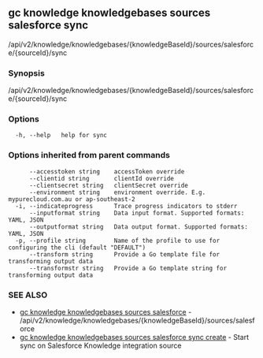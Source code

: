 ## gc knowledge knowledgebases sources salesforce sync

/api/v2/knowledge/knowledgebases/{knowledgeBaseId}/sources/salesforce/{sourceId}/sync

### Synopsis

/api/v2/knowledge/knowledgebases/{knowledgeBaseId}/sources/salesforce/{sourceId}/sync

### Options

```
  -h, --help   help for sync
```

### Options inherited from parent commands

```
      --accesstoken string    accessToken override
      --clientid string       clientId override
      --clientsecret string   clientSecret override
      --environment string    environment override. E.g. mypurecloud.com.au or ap-southeast-2
  -i, --indicateprogress      Trace progress indicators to stderr
      --inputformat string    Data input format. Supported formats: YAML, JSON
      --outputformat string   Data output format. Supported formats: YAML, JSON
  -p, --profile string        Name of the profile to use for configuring the cli (default "DEFAULT")
      --transform string      Provide a Go template file for transforming output data
      --transformstr string   Provide a Go template string for transforming output data
```

### SEE ALSO

* [gc knowledge knowledgebases sources salesforce](gc_knowledge_knowledgebases_sources_salesforce.html)	 - /api/v2/knowledge/knowledgebases/{knowledgeBaseId}/sources/salesforce
* [gc knowledge knowledgebases sources salesforce sync create](gc_knowledge_knowledgebases_sources_salesforce_sync_create.html)	 - Start sync on Salesforce Knowledge integration source


